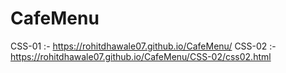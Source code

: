 # CafeMenu
CSS-01 :- https://rohitdhawale07.github.io/CafeMenu/
CSS-02 :- https://rohitdhawale07.github.io/CafeMenu/CSS-02/css02.html
